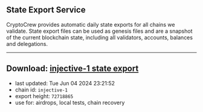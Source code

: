 ## State Export Service
CryptoCrew provides automatic daily state exports for all chains we validate. State export files can be used as genesis files and are a snapshot of the current blockchain state, including all validators, accounts, balances and delegations.

---
**Download: [injective-1 state export](https://dl-eu2.ccvalidators.com/SERVICE/injective/injective-1_export_72718865.json)**
---

- last updated: Tue Jun 04 2024 23:21:52
- chain id: `injective-1`
- export height: `72718865`
- use for: airdrops, local tests, chain recovery
